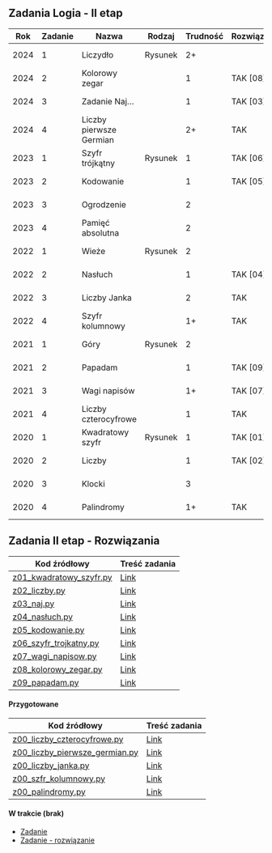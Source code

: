 ## Zadania Logia - II etap

| Rok  | Zadanie | Nazwa                     | Rodzaj   | Trudność | Rozwiązane? | Link                           | UWAGI |
|------|---------|---------------------------|----------|----------|-------------|--------------------------------|-------|
| 2024 | 1       | Liczydło                  | Rysunek  | 2+       |             | [Zadanie 1/2024](Zadania-Logia/e2/2024/z1.pdf) |       |
| 2024 | 2       | Kolorowy zegar            |          | 1        | TAK [08]    | [Zadanie 2/2024](Zadania-Logia/e2/2024/z2_kolorowy_zegar.pdf)     |       |
| 2024 | 3       | Zadanie Naj…              |          | 1        | TAK [03]    | [Zadanie 3/2024](Zadania-Logia/e2/2024/z3_naj.pdf) |       |
| 2024 | 4       | Liczby pierwsze Germian   |          | 2+       | TAK         | [Zadanie 4/2024](Zadania-Logia/e2/2024/z4_liczby_pierwsze_germian.pdf) |       |
| 2023 | 1       | Szyfr trójkątny           | Rysunek  | 1        | TAK [06]    | [Zadanie 1/2023](Zadania-Logia/e2/2023/z1_szyfr_trojkatny.pdf) |       |
| 2023 | 2       | Kodowanie                 |          | 1        | TAK [05]    | [Zadanie 2/2023](Zadania-Logia/e2/2023/z2_kodowanie.pdf) |       |
| 2023 | 3       | Ogrodzenie                |          | 2        |             | [Zadanie 3/2023](Zadania-Logia/e2/2023/z3.pdf) |       |
| 2023 | 4       | Pamięć absolutna          |          | 2        |             | [Zadanie 4/2023](Zadania-Logia/e2/2023/z4.pdf) |       |
| 2022 | 1       | Wieże                     | Rysunek  | 2        |             | [Zadanie 1/2022](Zadania-Logia/e2/2022/z1.pdf) |       |
| 2022 | 2       | Nasłuch                   |          | 1        | TAK [04]    | [Zadanie 2/2022](Zadania-Logia/e2/2022/z2_nasluch.pdf) |       |
| 2022 | 3       | Liczby Janka              |          | 2        | TAK         | [Zadanie 3/2022](Zadania-Logia/e2/2022/z3_liczby_janka.pdf) |       |
| 2022 | 4       | Szyfr kolumnowy           |          | 1+       | TAK         | [Zadanie 4/2022](Zadania-Logia/e2/2022/z4_szfr_kolumnowy.pdf)             |       |
| 2021 | 1       | Góry                      | Rysunek  | 2        |             | [Zadanie 1/2021](Zadania-Logia/e2/2021/z1.pdf) |       |
| 2021 | 2       | Papadam                   |          | 1        | TAK [09]    | [Zadanie 2/2021](Zadania-Logia/e2/2021/z2.pdf) |       |
| 2021 | 3       | Wagi napisów              |          | 1+       | TAK [07]    | [Zadanie 3/2021](Zadania-Logia/e2/2021/z3_wagi_napisow.pdf) |       |
| 2021 | 4       | Liczby czterocyfrowe      |          | 1        | TAK         | [Zadanie 4/2021](Zadania-Logia/e2/2021/z4_liczby_czterocyfrowe.pdf) |       |
| 2020 | 1       | Kwadratowy szyfr          | Rysunek  | 1        | TAK [01]    | [Zadanie 1/2020](Zadania-Logia/e2/2020/z1_kwadratowy_szyfr.pdf) |       |
| 2020 | 2       | Liczby                    |          | 1        | TAK [02]    | [Zadanie 2/2020](Zadania-Logia/e2/2020/z2_liczby.pdf) |       |
| 2020 | 3       | Klocki                    |          | 3        |             | [Zadanie 3/2020](Zadania-Logia/e2/2020/z3.pdf) |       |
| 2020 | 4       | Palindromy                |          | 1+       | TAK         | [Zadanie 4/2020](Zadania-Logia/e2/2020/z4_palindromy.pdf)     |       |


## Zadania II etap - Rozwiązania  
| Kod źródłowy                                  | Treść zadania |
|-----------------------------------------------|---------------|
| [z01_kwadratowy_szyfr.py](Rozwiazania/z01_kwadratowy_szyfr.py) | [Link](Zadania-Logia/e2/2020/z1_kwadratowy_szyfr.pdf) |
| [z02_liczby.py](Rozwiazania/z02_liczby.py)    | [Link](Zadania-Logia/e2/2020/z2_liczby.pdf) |
| [z03_naj.py](Rozwiazania/z03_naj.py)          | [Link](Zadania-Logia/e2/2024/z3_naj.pdf)    |
| [z04_nasłuch.py](Rozwiazania/z04_nasłuch.py)  | [Link](Zadania-Logia/e2/2022/z2_nasluch.pdf) |
| [z05_kodowanie.py](Rozwiazania/z05_kodowanie.py) | [Link](Zadania-Logia/e2/2023/z2_kodowanie.pdf) |
| [z06_szyfr_trojkatny.py](Rozwiazania/z06_szyfr_trojkatny.py) | [Link](Zadania-Logia/e2/2023/z1_szyfr_trojkatny.pdf) |
| [z07_wagi_napisow.py](Rozwiazania/z07_wagi_napisow.py) | [Link](Zadania-Logia/e2/2021/z3_wagi_napisow.pdf) |
| [z08_kolorowy_zegar.py](Rozwiazania/z08_kolorowy_zegar.py) | [Link](Zadania-Logia/e2/2024/z2_kolorowy_zegar.pdf) |
| [z09_papadam.py](Rozwiazania/z09_papadam.py)  | [Link](Zadania-Logia/e2/2021/z2_papadam.pdf)|

#### Przygotowane

| Kod źródłowy                                                                 | Treść zadania                                     |
|------------------------------------------------------------------------------|---------------------------------------------------|
| [z00_liczby_czterocyfrowe.py](Rozwiazania/z00_liczby_czterocyfrowe.py)       | [Link](Zadania-Logia/e2/2021/z4_liczby_czterocyfrowe.pdf)       |
| [z00_liczby_pierwsze_germian.py](Rozwiazania/z00_liczby_pierwsze_germian.py) | [Link](Zadania-Logia/e2/2024/z4_liczby_pierwsze_germian.pdf)    |
| [z00_liczby_janka.py](Rozwiazania/z00_liczby_janka.py)                       | [Link](Zadania-Logia/e2/2022/z3_liczby_janka.pdf)               |
| [z00_szfr_kolumnowy.py](Rozwiazania/z00_szfr_kolumnowy.py)                   | [Link](Zadania-Logia/e2/2022/z4_szfr_kolumnowy.pdf)             |
| [z00_palindromy.py](Rozwiazania/z00_palindromy.py)                           | [Link](Zadania-Logia/e2/2020/z4_palindromy.pdf)                 | 


#### W trakcie (brak)
- [Zadanie](Zadania-Logia/e2/.pdf)    
- [Zadanie - rozwiązanie](Rozwiazania/.py)



